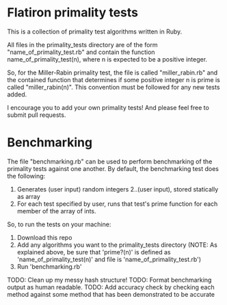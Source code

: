 # Flatiron primality tests

This is a collection of primality test algorithms written in Ruby.

All files in the primality_tests directory are of the form "name_of_primality_test.rb" and contain the function name_of_primality_test(n), where n is expected to be a positive integer.

So, for the Miller-Rabin primality test, the file is called "miller_rabin.rb" and the contained function that determines if some positive integer n is prime is called "miller_rabin(n)". This convention must be followed for any new tests added.

I encourage you to add your own primality tests! And please feel free to submit pull requests.

# Benchmarking

The file "benchmarking.rb" can be used to perform benchmarking of the primality tests against one another. By default, the benchmarking test does the following:

1. Generates (user input) random integers 2..(user input), stored statically as array
2. For each test specified by user, runs that test's prime function for each member of the array of ints.

So, to run the tests on your machine:

1. Download this repo
2. Add any algorithms you want to the primality_tests directory (NOTE: As explained above, be sure that 'prime?(n)' is defined as 'name_of_primality_test(n)' and file is 'name_of_primality_test.rb')
3. Run 'benchmarking.rb'

TODO: Clean up my messy hash structure!
TODO: Format benchmarking output as human readable.
TODO: Add accuracy check by checking each method against some method that has been demonstrated to be accurate